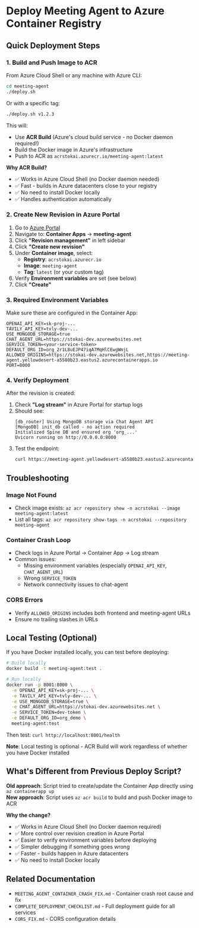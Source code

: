 # Deploy Meeting Agent to Azure Container Registry

## Quick Deployment Steps

### 1. Build and Push Image to ACR

From Azure Cloud Shell or any machine with Azure CLI:

```bash
cd meeting-agent
./deploy.sh
```

Or with a specific tag:

```bash
./deploy.sh v1.2.3
```

This will:
- Use **ACR Build** (Azure's cloud build service - no Docker daemon required!)
- Build the Docker image in Azure's infrastructure
- Push to ACR as `acrstokai.azurecr.io/meeting-agent:latest`

**Why ACR Build?**
- ✅ Works in Azure Cloud Shell (no Docker daemon needed)
- ✅ Fast - builds in Azure datacenters close to your registry
- ✅ No need to install Docker locally
- ✅ Handles authentication automatically

### 2. Create New Revision in Azure Portal

1. Go to [Azure Portal](https://portal.azure.com)
2. Navigate to: **Container Apps** → **meeting-agent**
3. Click **"Revision management"** in left sidebar
4. Click **"Create new revision"**
5. Under **Container image**, select:
   - **Registry**: `acrstokai.azurecr.io`
   - **Image**: `meeting-agent`
   - **Tag**: `latest` (or your custom tag)
6. Verify **Environment variables** are set (see below)
7. Click **"Create"**

### 3. Required Environment Variables

Make sure these are configured in the Container App:

```
OPENAI_API_KEY=sk-proj-...
TAVILY_API_KEY=tvly-dev-...
USE_MONGODB_STORAGE=true
CHAT_AGENT_URL=https://stokai-dev.azurewebsites.net
SERVICE_TOKEN=<your-service-token>
DEFAULT_ORG_ID=org_2r1L8uEJP47iqA7MqHlCEwgWmjL
ALLOWED_ORIGINS=https://stokai-dev.azurewebsites.net,https://meeting-agent.yellowdesert-a5580b23.eastus2.azurecontainerapps.io
PORT=8000
```

### 4. Verify Deployment

After the revision is created:

1. Check **"Log stream"** in Azure Portal for startup logs
2. Should see:
   ```
   [db_router] Using MongoDB storage via Chat Agent API
   [MongoDB] init_db called - no action required
   Initialized Spine DB and ensured org 'org_...'
   Uvicorn running on http://0.0.0.0:8000
   ```
3. Test the endpoint:
   ```bash
   curl https://meeting-agent.yellowdesert-a5580b23.eastus2.azurecontainerapps.io/health
   ```

## Troubleshooting

### Image Not Found
- Check image exists: `az acr repository show -n acrstokai --image meeting-agent:latest`
- List all tags: `az acr repository show-tags -n acrstokai --repository meeting-agent`

### Container Crash Loop
- Check logs in Azure Portal → Container App → Log stream
- Common issues:
  - Missing environment variables (especially `OPENAI_API_KEY`, `CHAT_AGENT_URL`)
  - Wrong `SERVICE_TOKEN`
  - Network connectivity issues to chat-agent

### CORS Errors
- Verify `ALLOWED_ORIGINS` includes both frontend and meeting-agent URLs
- Ensure no trailing slashes in URLs

## Local Testing (Optional)

If you have Docker installed locally, you can test before deploying:

```bash
# Build locally
docker build -t meeting-agent:test .

# Run locally
docker run -p 8001:8000 \
  -e OPENAI_API_KEY=sk-proj-... \
  -e TAVILY_API_KEY=tvly-dev-... \
  -e USE_MONGODB_STORAGE=true \
  -e CHAT_AGENT_URL=https://stokai-dev.azurewebsites.net \
  -e SERVICE_TOKEN=dev-token \
  -e DEFAULT_ORG_ID=org_demo \
  meeting-agent:test
```

Then test: `curl http://localhost:8001/health`

**Note**: Local testing is optional - ACR Build will work regardless of whether you have Docker installed

## What's Different from Previous Deploy Script?

**Old approach**: Script tried to create/update the Container App directly using `az containerapp up`  
**New approach**: Script uses `az acr build` to build and push Docker image to ACR

**Why the change?**
- ✅ Works in Azure Cloud Shell (no Docker daemon required)
- ✅ More control over revision creation in Azure Portal
- ✅ Easier to verify environment variables before deploying
- ✅ Simpler debugging if something goes wrong
- ✅ Faster - builds happen in Azure datacenters
- ✅ No need to install Docker locally

## Related Documentation

- `MEETING_AGENT_CONTAINER_CRASH_FIX.md` - Container crash root cause and fix
- `COMPLETE_DEPLOYMENT_CHECKLIST.md` - Full deployment guide for all services
- `CORS_FIX.md` - CORS configuration details
